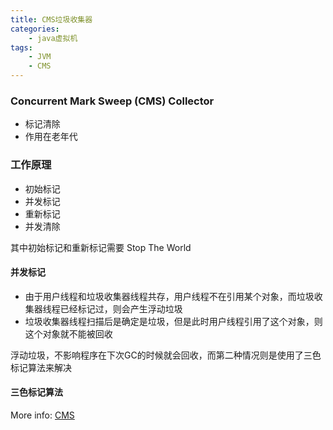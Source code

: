 ```yaml
---
title: CMS垃圾收集器
categories: 
    - java虚拟机
tags: 
    - JVM
    - CMS
---
```


### Concurrent Mark Sweep (CMS) Collector

- 标记清除
- 作用在老年代

### 工作原理

- 初始标记
- 并发标记
- 重新标记
- 并发清除

其中初始标记和重新标记需要 Stop The World

#### 并发标记
+ 由于用户线程和垃圾收集器线程共存，用户线程不在引用某个对象，而垃圾收集器线程已经标记过，则会产生浮动垃圾
+ 垃圾收集器线程扫描后是确定是垃圾，但是此时用户线程引用了这个对象，则这个对象就不能被回收

浮动垃圾，不影响程序在下次GC的时候就会回收，而第二种情况则是使用了三色标记算法来解决

#### 三色标记算法






More info: [CMS](https://docs.oracle.com/javase/8/docs/technotes/guides/vm/gctuning/cms.html)
